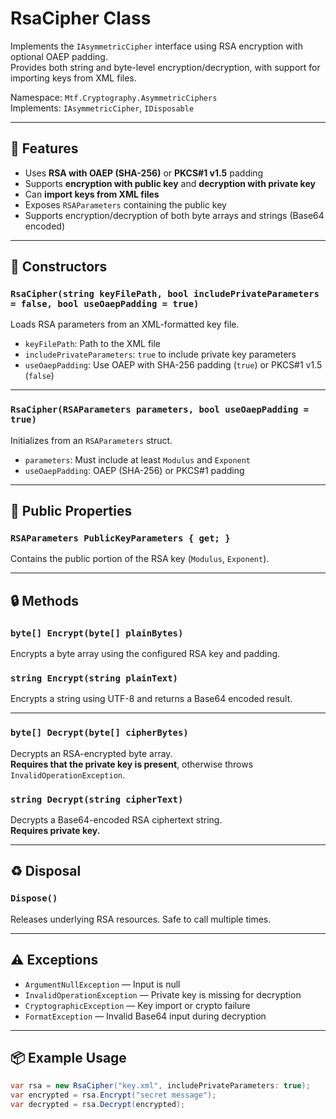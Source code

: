 # RsaCipher Class

Implements the `IAsymmetricCipher` interface using RSA encryption with optional OAEP padding.  
Provides both string and byte-level encryption/decryption, with support for importing keys from XML files.

Namespace: `Mtf.Cryptography.AsymmetricCiphers`  
Implements: `IAsymmetricCipher`, `IDisposable`

---

## 🔐 Features

- Uses **RSA with OAEP (SHA-256)** or **PKCS#1 v1.5** padding
- Supports **encryption with public key** and **decryption with private key**
- Can **import keys from XML files**
- Exposes `RSAParameters` containing the public key
- Supports encryption/decryption of both byte arrays and strings (Base64 encoded)

---

## 🧩 Constructors

### `RsaCipher(string keyFilePath, bool includePrivateParameters = false, bool useOaepPadding = true)`

Loads RSA parameters from an XML-formatted key file.

- `keyFilePath`: Path to the XML file
- `includePrivateParameters`: `true` to include private key parameters
- `useOaepPadding`: Use OAEP with SHA-256 padding (`true`) or PKCS#1 v1.5 (`false`)

---

### `RsaCipher(RSAParameters parameters, bool useOaepPadding = true)`

Initializes from an `RSAParameters` struct.

- `parameters`: Must include at least `Modulus` and `Exponent`
- `useOaepPadding`: OAEP (SHA-256) or PKCS#1 padding

---

## 🔑 Public Properties

### `RSAParameters PublicKeyParameters { get; }`

Contains the public portion of the RSA key (`Modulus`, `Exponent`).

---

## 🔒 Methods

### `byte[] Encrypt(byte[] plainBytes)`

Encrypts a byte array using the configured RSA key and padding.

### `string Encrypt(string plainText)`

Encrypts a string using UTF-8 and returns a Base64 encoded result.

---

### `byte[] Decrypt(byte[] cipherBytes)`

Decrypts an RSA-encrypted byte array.  
**Requires that the private key is present**, otherwise throws `InvalidOperationException`.

### `string Decrypt(string cipherText)`

Decrypts a Base64-encoded RSA ciphertext string.  
**Requires private key.**

---

## ♻️ Disposal

### `Dispose()`

Releases underlying RSA resources. Safe to call multiple times.

---

## ⚠️ Exceptions

- `ArgumentNullException` — Input is null
- `InvalidOperationException` — Private key is missing for decryption
- `CryptographicException` — Key import or crypto failure
- `FormatException` — Invalid Base64 input during decryption

---

## 📦 Example Usage

```csharp
var rsa = new RsaCipher("key.xml", includePrivateParameters: true);
var encrypted = rsa.Encrypt("secret message");
var decrypted = rsa.Decrypt(encrypted);
